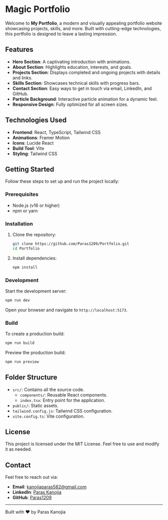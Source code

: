 # Magic Portfolio

Welcome to **My Portfolio**, a modern and visually appealing portfolio website showcasing projects, skills, and more. Built with cutting-edge technologies, this portfolio is designed to leave a lasting impression.

## Features

- **Hero Section**: A captivating introduction with animations.
- **About Section**: Highlights education, interests, and goals.
- **Projects Section**: Displays completed and ongoing projects with details and links.
- **Skills Section**: Showcases technical skills with progress bars.
- **Contact Section**: Easy ways to get in touch via email, LinkedIn, and GitHub.
- **Particle Background**: Interactive particle animation for a dynamic feel.
- **Responsive Design**: Fully optimized for all screen sizes.

## Technologies Used

- **Frontend**: React, TypeScript, Tailwind CSS
- **Animations**: Framer Motion
- **Icons**: Lucide React
- **Build Tool**: Vite
- **Styling**: Tailwind CSS

## Getting Started

Follow these steps to set up and run the project locally:

### Prerequisites

- Node.js (v16 or higher)
- npm or yarn

### Installation

1. Clone the repository:
   ```bash
   git clone https://github.com/Paras1209/Portfolio.git
   cd Portfolio
   ```

2. Install dependencies:
   ```bash
   npm install
   ```

### Development

Start the development server:
```bash
npm run dev
```

Open your browser and navigate to `http://localhost:5173`.

### Build

To create a production build:
```bash
npm run build
```

Preview the production build:
```bash
npm run preview
```

## Folder Structure

- `src/`: Contains all the source code.
  - `components/`: Reusable React components.
  - `index.tsx`: Entry point for the application.
- `public/`: Static assets.
- `tailwind.config.js`: Tailwind CSS configuration.
- `vite.config.ts`: Vite configuration.

## License

This project is licensed under the MIT License. Feel free to use and modify it as needed.

## Contact

Feel free to reach out via:
- **Email**: [kanojiaparas582@gmail.com](mailto:kanojiaparas582@gmail.com)
- **LinkedIn**: [Paras Kanojia](https://www.linkedin.com/in/dtu-paras-kanojia/)
- **GitHub**: [Paras1209](https://github.com/Paras1209)

---
Built with ❤️ by Paras Kanojia
